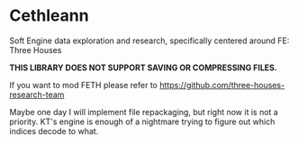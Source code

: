 # Cethleann

Soft Engine data exploration and research, specifically centered around FE: Three Houses

**THIS LIBRARY DOES NOT SUPPORT SAVING OR COMPRESSING FILES.**

If you want to mod FETH please refer to https://github.com/three-houses-research-team

Maybe one day I will implement file repackaging, but right now it is not a priority.
KT's engine is enough of a nightmare trying to figure out which indices decode to what.
